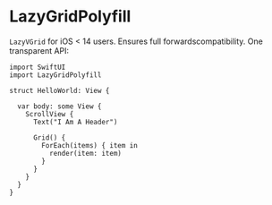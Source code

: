 # LazyGridPolyfill

`LazyVGrid` for iOS < 14 users. Ensures full forwardscompatibility. One transparent API:

```
import SwiftUI
import LazyGridPolyfill

struct HelloWorld: View {

  var body: some View {
    ScrollView {
      Text("I Am A Header")
      
      Grid() {
        ForEach(items) { item in
          render(item: item)
        }
      }
    }
  }
}
```

